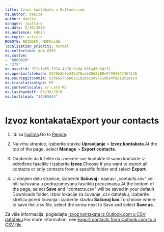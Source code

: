 ```yaml
---
title: Izvoz kontakata u Outlook.com
ms.author: daeite
author: daeite
manager: joallard
ms.date: 5/30/2019
ms.audience: Admin
ms.topic: article
ROBOTS: NOINDEX, NOFOLLOW
localization_priority: Normal
ms.collection: Adm_O365
ms.custom:
- "8000020"
- "279"
ms.assetid: 37fc1455-7324-4c76-9a94-085a45e94c51
ms.openlocfilehash: 0179b2dfe343d70ce508d2588e9f994147457136
ms.sourcegitcommit: 9cba657cb6023192961569451db84fe51951e914
ms.translationtype: MT
ms.contentlocale: sr-Latn-RS
ms.lasthandoff: 05/30/2019
ms.locfileid: "34591944"
---
```

# <a name="export-your-contacts"></a><span data-ttu-id="399a2-102">Izvoz kontakata</span><span class="sxs-lookup"><span data-stu-id="399a2-102">Export your contacts</span></span>

1. <span data-ttu-id="399a2-103">Idi sa [ljudima](https://outlook.live.com/people/).</span><span class="sxs-lookup"><span data-stu-id="399a2-103">Go to [People](https://outlook.live.com/people/).</span></span>

2. <span data-ttu-id="399a2-104">Na vrhu stranice, izaberite stavku **Upravljanje** \> **Izvoz kontakata**.</span><span class="sxs-lookup"><span data-stu-id="399a2-104">At the top of the page, select **Manage** \> **Export contacts**.</span></span>

3. <span data-ttu-id="399a2-105">Odaberite da li želite da izvezete sve kontakte ili samo kontakte iz određene fascikle i izaberite **izvoz**.</span><span class="sxs-lookup"><span data-stu-id="399a2-105">Choose if you want to export all contacts or only contacts from a specific folder and select **Export**.</span></span>

4. <span data-ttu-id="399a2-106">U donjem delu stranice, izaberite **Sačuvaj** i napravi „contacts.csv” će biti sačuvana u podrazumevanu fasciklu preuzimanja.</span><span class="sxs-lookup"><span data-stu-id="399a2-106">At the bottom of the page, select **Save** and "contacts.csv" will be saved in your default Downloads folder.</span></span> <span data-ttu-id="399a2-107">Izbor lokacije za čuvanje .csv datoteku, izaberite strelicu pored čuvanja i izaberite stavku **Sačuvaj kao**.</span><span class="sxs-lookup"><span data-stu-id="399a2-107">To choose where to save the .csv file, select the arrow next to Save and select **Save as**.</span></span>

<span data-ttu-id="399a2-108">Za više informacija, pogledajte [Izvoz kontakata iz Outlook.com u CSV datoteku](https://go.microsoft.com/fwlink/p/?linkid=873137).</span><span class="sxs-lookup"><span data-stu-id="399a2-108">For more information, see [Export contacts from Outlook.com to a CSV file](https://go.microsoft.com/fwlink/p/?linkid=873137).</span></span>